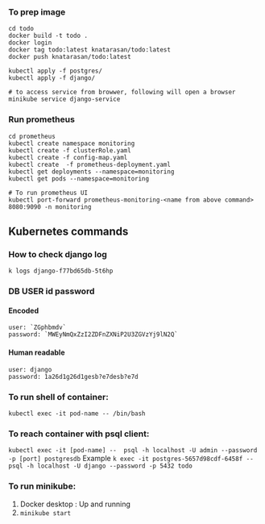 
### To prep image

```shell
cd todo
docker build -t todo .
docker login
docker tag todo:latest knatarasan/todo:latest
docker push knatarasan/todo:latest

kubectl apply -f postgres/
kubectl apply -f django/

# to access service from browwer, following will open a browser
minikube service django-service
```

### Run prometheus
```shell
cd prometheus
kubectl create namespace monitoring
kubectl create -f clusterRole.yaml
kubectl create -f config-map.yaml
kubectl create  -f prometheus-deployment.yaml 
kubectl get deployments --namespace=monitoring
kubectl get pods --namespace=monitoring

# To run prometheus UI
kubectl port-forward prometheus-monitoring-<name from above command> 8080:9090 -n monitoring
```

## Kubernetes commands

### How to check django log
`k logs django-f77bd65db-5t6hp`

### DB USER id password

#### Encoded
    user: `ZGphbmdv`
    password: `MWEyNmQxZzI2ZDFnZXNiP2U3ZGVzYj9lN2Q`
#### Human readable
    user: django
    password: 1a26d1g26d1gesb?e7desb?e7d

### To run shell of container:
`kubectl exec -it pod-name -- /bin/bash`

### To reach container with psql client:
`kubectl exec -it [pod-name] --  psql -h localhost -U admin --password -p [port] postgresdb`
Example
`k exec -it postgres-5657d98cdf-6458f -- psql -h localhost -U django --password -p 5432 todo`

### To run minikube:
1. Docker desktop : Up and running
2. `minikube start`